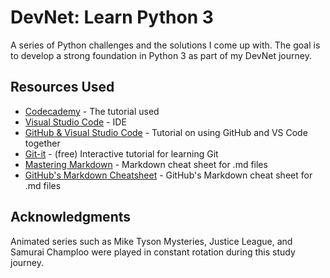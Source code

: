 # DevNet: Learn Python 3

A series of Python challenges and the solutions I come up with. The goal is to develop a strong foundation in Python 3 as part of my DevNet journey.

## Resources Used

* [Codecademy](https://www.codecademy.com/learn/learn-python-3) - The tutorial used
* [Visual Studio Code](https://code.visualstudio.com/) - IDE
* [GitHub & Visual Studio Code](https://vscode.github.com/) - Tutorial on using GitHub and VS Code together
* [Git-it](https://github.com/jlord/git-it-electron) - (free) Interactive tutorial for learning Git
* [Mastering Markdown](https://www.educative.io/blog/bash-shell-command-cheat-sheet) - Markdown cheat sheet for .md files
* [GitHub's Markdown Cheatsheet](https://github.com/adam-p/markdown-here/wiki/Markdown-Cheatsheet#emphasis) - GitHub's Markdown cheat sheet for .md files

## Acknowledgments

Animated series such as Mike Tyson Mysteries, Justice League, and Samurai Champloo were played in constant rotation during this study journey.

